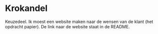 # Krokandel
Keuzedeel. Ik moest een website maken naar de wensen van de klant (het opdracht papier). De link naar de website staat in de README.
